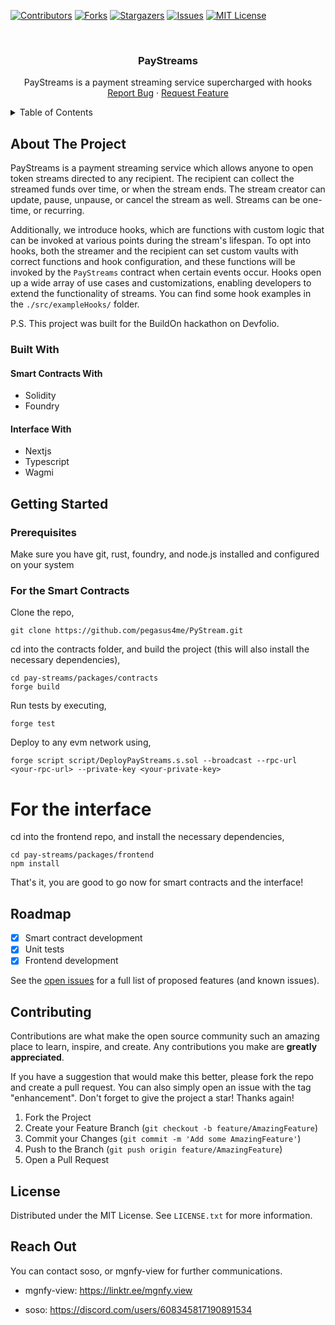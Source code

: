 <!-- PROJECT SHIELDS -->

[![Contributors][contributors-shield]][contributors-url]
[![Forks][forks-shield]][forks-url]
[![Stargazers][stars-shield]][stars-url]
[![Issues][issues-shield]][issues-url]
[![MIT License][license-shield]][license-url]

<!-- PROJECT LOGO -->
<br />
<div align="center">
  <!-- <a href="https://github.com/mgnfy-view/pay-streams">
    <img src="assets/icon.svg" alt="Logo" width="80" height="80">
  </a> -->

  <h3 align="center">PayStreams</h3>

  <p align="center">
    PayStreams is a payment streaming service supercharged with hooks
    <br />
    <a href="https://github.com/mgnfy-view/pay-streams/issues/new?labels=bug&template=bug-report---.md">Report Bug</a>
    ·
    <a href="https://github.com/mgnfy-view/pay-streams/issues/new?labels=enhancement&template=feature-request---.md">Request Feature</a>
  </p>
</div>

<!-- TABLE OF CONTENTS -->
<details>
  <summary>Table of Contents</summary>
  <ol>
    <li>
      <a href="#about-the-project">About The Project</a>
      <ul>
        <li><a href="#built-with">Built With</a></li>
      </ul>
    </li>
    <li>
      <a href="#getting-started">Getting Started</a>
      <ul>
        <li><a href="#prerequisites">Prerequisites</a></li>
        <li><a href="#installation">Installation</a></li>
      </ul>
    </li>
    <li><a href="#roadmap">Roadmap</a></li>
    <li><a href="#contributing">Contributing</a></li>
    <li><a href="#license">License</a></li>
    <li><a href="#contact">Contact</a></li>
  </ol>
</details>

<!-- ABOUT THE PROJECT -->

## About The Project

PayStreams is a payment streaming service which allows anyone to open token streams directed to any recipient. The recipient can collect the streamed funds over time, or when the stream ends. The stream creator can update, pause, unpause, or cancel the stream as well. Streams can be one-time, or recurring.

Additionally, we introduce hooks, which are functions with custom logic that can be invoked at various points during the stream's lifespan. To opt into hooks, both the streamer and the recipient can set custom vaults with correct functions and hook configuration, and these functions will be invoked by the `PayStreams` contract when certain events occur. Hooks open up a wide array of use cases and customizations, enabling developers to extend the functionality of streams. You can find some hook examples in the `./src/exampleHooks/` folder.

P.S. This project was built for the BuildOn hackathon on Devfolio.

### Built With

#### Smart Contracts With

- Solidity
- Foundry

#### Interface With

- Nextjs
- Typescript
- Wagmi

<!-- GETTING STARTED -->

## Getting Started

### Prerequisites

Make sure you have git, rust, foundry, and node.js installed and configured on your system

### For the Smart Contracts

Clone the repo,

```shell
git clone https://github.com/pegasus4me/PyStream.git 
```

cd into the contracts folder, and build the project (this will also install the necessary dependencies),

```shell
cd pay-streams/packages/contracts
forge build
```

Run tests by executing,

```shell
forge test
```

Deploy to any evm network using,

```shell
forge script script/DeployPayStreams.s.sol --broadcast --rpc-url <your-rpc-url> --private-key <your-private-key>
```

# For the interface

cd into the frontend repo, and install the necessary dependencies,

```shell
cd pay-streams/packages/frontend
npm install
```
That's it, you are good to go now for smart contracts and the interface!

<!-- ROADMAP -->

## Roadmap

-   [x] Smart contract development
-   [x] Unit tests
-   [x] Frontend development

See the [open issues](https://github.com/mgnfy-view/pay-streams/issues) for a full list of proposed features (and known issues).

<!-- CONTRIBUTING -->

## Contributing

Contributions are what make the open source community such an amazing place to learn, inspire, and create. Any contributions you make are **greatly appreciated**.

If you have a suggestion that would make this better, please fork the repo and create a pull request. You can also simply open an issue with the tag "enhancement".
Don't forget to give the project a star! Thanks again!

1. Fork the Project
2. Create your Feature Branch (`git checkout -b feature/AmazingFeature`)
3. Commit your Changes (`git commit -m 'Add some AmazingFeature'`)
4. Push to the Branch (`git push origin feature/AmazingFeature`)
5. Open a Pull Request

<!-- LICENSE -->

## License

Distributed under the MIT License. See `LICENSE.txt` for more information.

<!-- CONTACT -->

## Reach Out

You can contact soso, or mgnfy-view for further communications.


- mgnfy-view: https://linktr.ee/mgnfy.view

- soso: https://discord.com/users/608345817190891534

<!-- MARKDOWN LINKS & IMAGES -->
<!-- https://www.markdownguide.org/basic-syntax/#reference-style-links -->

[contributors-shield]: https://img.shields.io/github/contributors/mgnfy-view/pay-streams.svg?style=for-the-badge
[contributors-url]: https://github.com/mgnfy-view/pay-streams/graphs/contributors
[forks-shield]: https://img.shields.io/github/forks/mgnfy-view/pay-streams.svg?style=for-the-badge
[forks-url]: https://github.com/mgnfy-view/pay-streams/network/members
[stars-shield]: https://img.shields.io/github/stars/mgnfy-view/pay-streams.svg?style=for-the-badge
[stars-url]: https://github.com/mgnfy-view/pay-streams/stargazers
[issues-shield]: https://img.shields.io/github/issues/mgnfy-view/pay-streams.svg?style=for-the-badge
[issues-url]: https://github.com/mgnfy-view/pay-streams/issues
[license-shield]: https://img.shields.io/github/license/mgnfy-view/pay-streams.svg?style=for-the-badge
[license-url]: https://github.com/mgnfy-view/pay-streams/blob/master/LICENSE.txt
